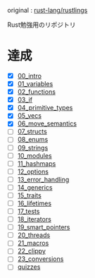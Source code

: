 original : [rust-lang/rustlings](https://github.com/rust-lang/rustlings)

Rust勉強用のリポジトリ

# 達成
- [x] [00_intro](exercises/00_intro)
- [x] [01_variables](exercises/01_variables)
- [x] [02_functions](exercises/02_functions)
- [x] [03_if](exercises/03_if)
- [x] [04_primitive_types](exercises/04_primitive_types)
- [x] [05_vecs](exercises/05_vecs)
- [x] [06_move_semantics](exercises/06_move_semantics)
- [ ] [07_structs](exercises/07_structs)
- [ ] [08_enums](exercises/08_enums)
- [ ] [09_strings](exercises/09_strings)
- [ ] [10_modules](exercises/10_modules)
- [ ] [11_hashmaps](exercises/11_hashmaps)
- [ ] [12_options](exercises/12_options)
- [ ] [13_error_handling](exercises/13_error_handling)
- [ ] [14_generics](exercises/14_generics)
- [ ] [15_traits](exercises/15_traits)
- [ ] [16_lifetimes](exercises/16_lifetimes)
- [ ] [17_tests](exercises/17_tests)
- [ ] [18_iterators](exercises/18_iterators)
- [ ] [19_smart_pointers](exercises/19_smart_pointers)
- [ ] [20_threads](exercises/20_threads)
- [ ] [21_macros](exercises/21_macros)
- [ ] [22_clippy](exercises/22_clippy)
- [ ] [23_conversions](exercises/23_conversions)
- [ ] [quizzes](exercises/quizzes)
